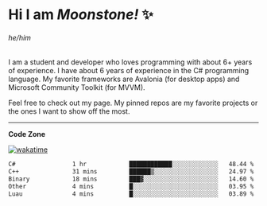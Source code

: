 
<!--
**MoonstoneStudios/MoonstoneStudios** is a ✨ _special_ ✨ repository because its `README.md` (this file) appears on your GitHub profile.

Here are some ideas to get you started:

- 🔭 I’m currently working on ...
- 🌱 I’m currently learning ...
- 👯 I’m looking to collaborate on ...
- 🤔 I’m looking for help with ...
- 💬 Ask me about ...
- 📫 How to reach me: ...
- 😄 Pronouns: ...
- ⚡ Fun fact: ...
-->

# Hi I am _Moonstone!_  ✨
###### he/him

I am a student and developer who loves programming with about 6+ years of experience. 
I have about 6 years of experience in the C# programming language. 
My favorite frameworks are Avalonia (for desktop apps) and Microsoft Community Toolkit (for MVVM).

Feel free to check out my page. My pinned repos are my favorite projects or the ones I want to show off the most. 

---

**Code Zone**


[![wakatime](https://wakatime.com/badge/user/35c755da-7226-42ef-89f9-892c03fbcf7e.svg?style=for-the-badge)](https://wakatime.com/@35c755da-7226-42ef-89f9-892c03fbcf7e)
<!--START_SECTION:waka-->

```txt
C#                1 hr            ████████████░░░░░░░░░░░░░   48.44 %
C++               31 mins         ██████▒░░░░░░░░░░░░░░░░░░   24.97 %
Binary            18 mins         ███▓░░░░░░░░░░░░░░░░░░░░░   14.60 %
Other             4 mins          █░░░░░░░░░░░░░░░░░░░░░░░░   03.95 %
Luau              4 mins          █░░░░░░░░░░░░░░░░░░░░░░░░   03.89 %
```

<!--END_SECTION:waka-->
